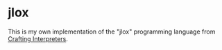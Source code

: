 # jlox

This is my own implementation of the "jlox" programming language from [Crafting Interpreters](https://craftinginterpreters.com/).